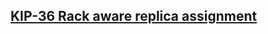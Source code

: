 ## [KIP-36 Rack aware replica assignment](https://cwiki.apache.org/confluence/display/KAFKA/KIP-36+Rack+aware+replica+assignment)
